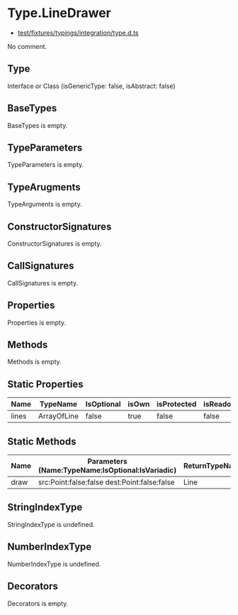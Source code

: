 # Type.LineDrawer

* [test/fixtures/typings/integration/type.d.ts](/test/fixtures/typings/integration/type.d.ts#L63)

No comment.

## Type

Interface or Class (isGenericType: false, isAbstract: false)

## BaseTypes

BaseTypes is empty.

## TypeParameters

TypeParameters is empty.

## TypeArugments

TypeArguments is empty.

## ConstructorSignatures

ConstructorSignatures is empty.

## CallSignatures

CallSignatures is empty.

## Properties

Properties is empty.

## Methods

Methods is empty.

## Static Properties

Name|TypeName|IsOptional|isOwn|isProtected|isReadonly|isAbstract|Tags|Comment
---|---|---|---|---|---|---|---|---
lines|ArrayOfLine|false|true|false|false|false||

## Static Methods

Name|Parameters (Name:TypeName:IsOptional:IsVariadic)|ReturnTypeName|IsOptional|isOwn|isProtected|isAbstract|TypePredicate|Comment
---|---|---|---|---|---|---|---|---
draw|src:Point:false:false dest:Point:false:false |Line|false|true|false|false|| 

## StringIndexType

StringIndexType is undefined.

## NumberIndexType

NumberIndexType is undefined.

## Decorators

Decorators is empty.
